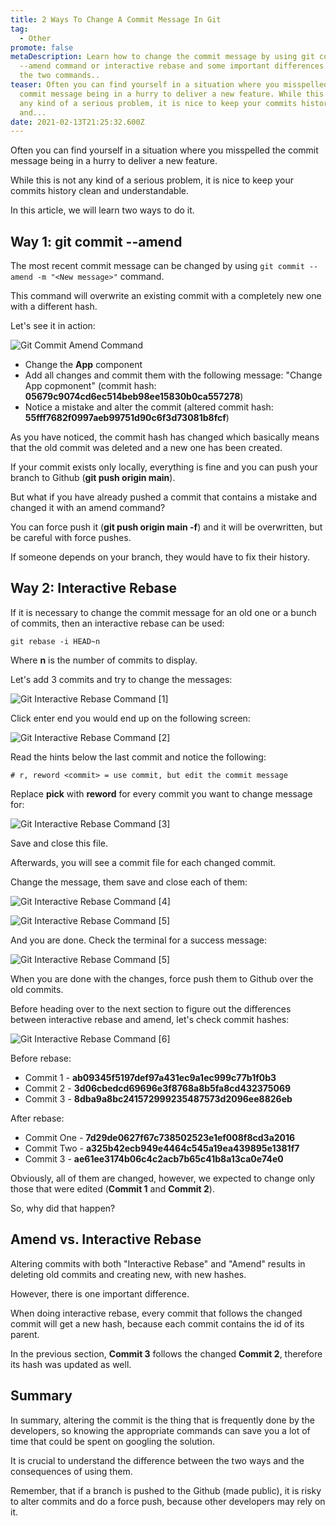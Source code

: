 ```yaml
---
title: 2 Ways To Change A Commit Message In Git
tag:
  - Other
promote: false
metaDescription: Learn how to change the commit message by using git commit
  --amend command or interactive rebase and some important differences between
  the two commands..
teaser: Often you can find yourself in a situation where you misspelled the
  commit message being in a hurry to deliver a new feature. While this is not
  any kind of a serious problem, it is nice to keep your commits history clean
  and...
date: 2021-02-13T21:25:32.600Z
---
```

Often you can find yourself in a situation where you misspelled the commit message being in a hurry to deliver a new feature.

While this is not any kind of a serious problem, it is nice to keep your commits history clean and understandable.

In this article, we will learn two ways to do it.

## Way 1: git commit --amend

The most recent commit message can be changed by using `git commit --amend -m "<New message>"` command.

This command will overwrite an existing commit with a completely new one with a different hash.

Let's see it in action:

![Git Commit Amend Command](/img/screenshot-2021-02-11-at-22.37.49.png "Git Commit Amend Command")

* Change the **App** component
* Add all changes and commit them with the following message: "Change App copmonent" (commit hash: **05679c9074cd6ec514beb98ee15830b0ca557278**)
* Notice a mistake and alter the commit (altered commit hash: **55fff7682f0997aeb99751d90c6f3d73081b8fcf**)

As you have noticed, the commit hash has changed which basically means that the old commit was deleted and a new one has been created.

If your commit exists only locally, everything is fine and you can push your branch to Github (**git push origin main**).

But what if you have already pushed a commit that contains a mistake and changed it with an amend command?

You can force push it (**git push origin main -f**) and it will be overwritten, but be careful with force pushes.

If someone depends on your branch, they would have to fix their history.

## Way 2: Interactive Rebase

If it is necessary to change the commit message for an old one or a bunch of commits, then an interactive rebase can be used:

`git rebase -i HEAD~n`

Where **n** is the number of commits to display.

Let's add 3 commits and try to change the messages:

![Git Interactive Rebase Command [1]](/img/screenshot-2021-02-11-at-23.32.09.png "Git Interactive Rebase Command [1]")

Click enter end you would end up on the following screen:

![Git Interactive Rebase Command [2]](/img/screenshot-2021-02-11-at-23.32.32.png "Git Interactive Rebase Command [2]")

Read the hints below the last commit and notice the following:

```gitconfig
# r, reword <commit> = use commit, but edit the commit message
```

Replace **pick** with **reword** for every commit you want to change message for:

![Git Interactive Rebase Command [3]](/img/screenshot-2021-02-11-at-23.33.04.png "Git Interactive Rebase Command [3]")

Save and close this file.

Afterwards, you will see a commit file for each changed commit.

Change the message, them save and close each of them:

![Git Interactive Rebase Command [4]](/img/screenshot-2021-02-11-at-23.33.33.png "Git Interactive Rebase Command [4]")

![Git Interactive Rebase Command [5]](/img/screenshot-2021-02-11-at-23.34.00.png "Git Interactive Rebase Command [5]")

And you are done. Check the terminal for a success message:

![Git Interactive Rebase Command [5]](/img/screenshot-2021-02-11-at-23.34.31.png "Git Interactive Rebase Command [5]")

When you are done with the changes, force push them to Github over the old commits.

Before heading over to the next section to figure out the differences between interactive rebase and amend, let's check commit hashes:

![Git Interactive Rebase Command [6]](/img/screenshot-2021-02-11-at-23.36.05.png "Git Interactive Rebase Command [6]")

Before rebase:

* Commit 1 - **ab09345f5197def97a431ec9a1ec999c77b1f0b3**
* Commit 2 - **3d06cbedcd69696e3f8768a8b5fa8cd432375069**
* Commit 3 - **8dba9a8bc241572999235487573d2096ee8826eb**

After rebase:

* Commit One - **7d29de0627f67c738502523e1ef008f8cd3a2016**
* Commit Two - **a325b42ecb949e4464c545a19ea439895e1381f7**
* Commit 3 - **ae61ee3174b06c4c2acb7b65c41b8a13ca0e74e0**

Obviously, all of them are changed, however, we expected to change only those that were edited (**Commit 1** and **Commit 2**).

So, why did that happen?

## Amend vs. Interactive Rebase

Altering commits with both "Interactive Rebase" and "Amend" results in deleting old commits and creating new, with new hashes.

However, there is one important difference.

When doing interactive rebase, every commit that follows the changed commit will get a new hash, because each commit contains the id of its parent.

In the previous section, **Commit 3** follows the changed **Commit 2**, therefore its hash was updated as well.

## Summary

In summary, altering the commit is the thing that is frequently done by the developers, so knowing the appropriate commands can save you a lot of time that could be spent on googling the solution.

It is crucial to understand the difference between the two ways and the consequences of using them.

Remember, that if a branch is pushed to the Github (made public), it is risky to alter commits and do a force push, because other developers may rely on it.